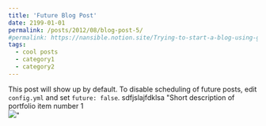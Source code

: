 ```yaml
---
title: 'Future Blog Post'
date: 2199-01-01
permalink: /posts/2012/08/blog-post-5/
#permalink: https://nansible.notion.site/Trying-to-start-a-blog-using-github-and-Notion-6b76f38a79c04d80b388110a9551fde3?pvs=4
tags:
  - cool posts
  - category1
  - category2
---
```




This post will show up by default. To disable scheduling of future posts, edit `config.yml` and set `future: false`. 
sdfjslajfdklsa
"Short description of portfolio item number 1<br/><img src='/images/500x300.png'>"
